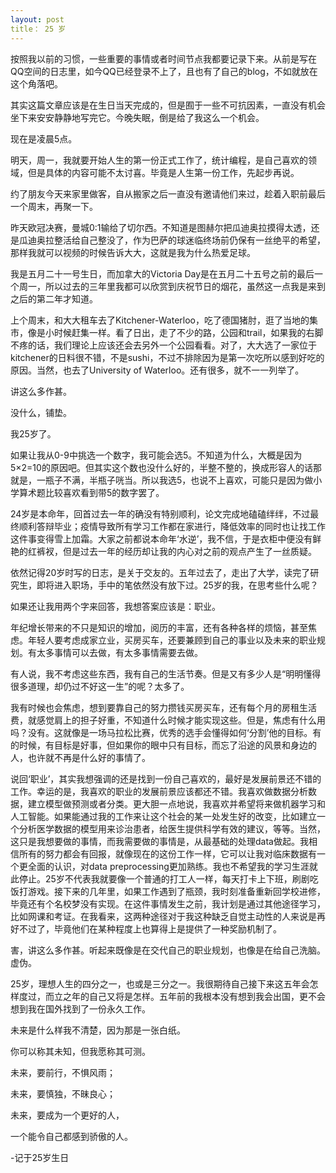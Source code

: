 ```yaml
---
layout: post
title： 25 岁
---
```


按照我以前的习惯，一些重要的事情或者时间节点我都要记录下来。从前是写在QQ空间的日志里，如今QQ已经登录不上了，且也有了自己的blog，不如就放在这个角落吧。

其实这篇文章应该是在生日当天完成的，但是囿于一些不可抗因素，一直没有机会坐下来安安静静地写完它。今晚失眠，倒是给了我这么一个机会。

现在是凌晨5点。

明天，周一，我就要开始人生的第一份正式工作了，统计编程，是自己喜欢的领域，但是具体的内容可能不太讨喜。毕竟是人生第一份工作，先起步再说。

约了朋友今天来家里做客，自从搬家之后一直没有邀请他们来过，趁着入职前最后一个周末，再聚一下。

昨天欧冠决赛，曼城0:1输给了切尔西。不知道是图赫尔把瓜迪奥拉摸得太透，还是瓜迪奥拉整活给自己整没了，作为巴萨的球迷临终场前仍保有一丝绝平的希望，那样我就可以视频的时候告诉大大，这就是我为什么热爱足球。

我是五月二十一号生日，而加拿大的Victoria Day是在五月二十五号之前的最后一个周一，所以过去的三年里我都可以欣赏到庆祝节日的烟花，虽然这一点我是来到之后的第二年才知道。

上个周末，和大大租车去了Kitchener-Waterloo，吃了德国猪肘，逛了当地的集市，像是小时候赶集一样。看了日出，走了不少的路，公园和trail，如果我的右脚不疼的话，我们理论上应该还会去另外一个公园看看。对了，大大选了一家位于kitchener的日料很不错，不是sushi，不过不排除因为是第一次吃所以感到好吃的原因。当然，也去了University of Waterloo。还有很多，就不一一列举了。

讲这么多作甚。

没什么，铺垫。

我25岁了。

如果让我从0-9中挑选一个数字，我可能会选5。不知道为什么，大概是因为5×2=10的原因吧。但其实这个数也没什么好的，半整不整的，换成形容人的话那就是，一瓶子不满，半瓶子咣当。所以我选5，也说不上喜欢，可能只是因为做小学算术题比较喜欢看到带5的数字罢了。

24岁是本命年，回首过去一年的确没有特别顺利，论文完成地磕磕绊绊，不过最终顺利答辩毕业；疫情导致所有学习工作都在家进行，降低效率的同时也让找工作这件事变得雪上加霜。大家之前都说本命年‘水逆’，我不信，于是衣柜中便没有鲜艳的红裤衩，但是过去一年的经历却让我的内心对之前的观点产生了一丝质疑。

依然记得20岁时写的日志，是关于交友的。五年过去了，走出了大学，读完了研究生，即将进入职场，手中的笔依然没有放下过。25岁的我，在思考些什么呢？

如果还让我用两个字来回答，我想答案应该是：职业。

年纪增长带来的不只是知识的增加，阅历的丰富，还有各种各样的烦恼，甚至焦虑。年轻人要考虑成家立业，买房买车，还要兼顾到自己的事业以及未来的职业规划。有太多事情可以去做，有太多事情需要去做。

有人说，我不考虑这些东西，我有自己的生活节奏。但是又有多少人是“明明懂得很多道理，却仍过不好这一生”的呢？太多了。

我有时候也会焦虑，想到要靠自己的努力攒钱买房买车，还有每个月的房租生活费，就感觉肩上的担子好重，不知道什么时候才能实现这些。但是，焦虑有什么用吗？没有。这就像是一场马拉松比赛，优秀的选手会懂得如何‘分割’他的目标。有的时候，有目标是好事，但如果你的眼中只有目标，而忘了沿途的风景和身边的人，也许就不再是什么好的事情了。

说回‘职业’，其实我想强调的还是找到一份自己喜欢的，最好是发展前景还不错的工作。幸运的是，我喜欢的职业的发展前景应该都还不错。我喜欢做数据分析数据，建立模型做预测或者分类。更大胆一点地说，我喜欢并希望将来做机器学习和人工智能。如果能通过我的工作来让这个社会的某一处发生好的改变，比如建立一个分析医学数据的模型用来诊治患者，给医生提供科学有效的建议，等等。当然，这只是我想要做的事情，而我需要做的事情是，从最基础的处理data做起。我相信所有的努力都会有回报，就像现在的这份工作一样，它可以让我对临床数据有一个更全面的认识，对data preprocessing更加熟练。我也不希望我的学习生涯就此停止。25岁不代表我就要像一个普通的打工人一样，每天打卡上下班，刷剧吃饭打游戏。接下来的几年里，如果工作遇到了瓶颈，我时刻准备重新回学校进修，毕竟还有个名校梦没有实现。在这件事情发生之前，我计划是通过其他途径学习，比如网课和考证。在我看来，这两种途径对于我这种缺乏自觉主动性的人来说是再好不过了，毕竟他们在某种程度上也算得上是提供了一种奖励机制了。

害，讲这么多作甚。听起来既像是在交代自己的职业规划，也像是在给自己洗脑。虚伪。

25岁，理想人生的四分之一，也或是三分之一。我很期待自己接下来这五年会怎样度过，而立之年的自己又将是怎样。五年前的我根本没有想到我会出国，更不会想到我在国外找到了一份永久工作。

未来是什么样我不清楚，因为那是一张白纸。

你可以称其未知，但我愿称其可测。

未来，要前行，不惧风雨；

未来，要慎独，不昧良心；

未来，要成为一个更好的人，

一个能令自己都感到骄傲的人。




-记于25岁生日







